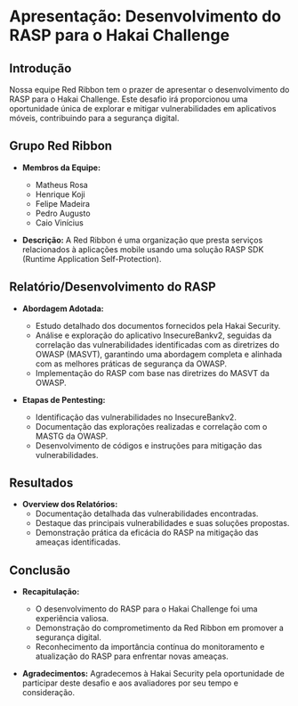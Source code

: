 # Apresentação: Desenvolvimento do RASP para o Hakai Challenge

## Introdução
Nossa equipe Red Ribbon tem o prazer de apresentar o desenvolvimento do RASP para o Hakai Challenge. Este desafio irá proporcionou uma oportunidade única de explorar e mitigar vulnerabilidades em aplicativos móveis, contribuindo para a segurança digital.

## Grupo Red Ribbon
- **Membros da Equipe:**
  - Matheus Rosa
  - Henrique Koji
  - Felipe Madeira
  - Pedro Augusto
  - Caio Vinícius

- **Descrição:**
A Red Ribbon é uma organização que presta serviços relacionados à aplicações mobile usando uma solução RASP SDK (Runtime Application Self-Protection).

## Relatório/Desenvolvimento do RASP
- **Abordagem Adotada:**
  - Estudo detalhado dos documentos fornecidos pela Hakai Security.
  - Análise e exploração do aplicativo InsecureBankv2, seguidas da correlação das vulnerabilidades identificadas com as diretrizes do OWASP (MASVT), garantindo uma abordagem completa e alinhada com as melhores práticas de segurança da OWASP.
  - Implementação do RASP com base nas diretrizes do MASVT da OWASP.

- **Etapas de Pentesting:**
  - Identificação das vulnerabilidades no InsecureBankv2.
  - Documentação das explorações realizadas e correlação com o MASTG da OWASP.
  - Desenvolvimento de códigos e instruções para mitigação das vulnerabilidades.

## Resultados
- **Overview dos Relatórios:**
  - Documentação detalhada das vulnerabilidades encontradas.
  - Destaque das principais vulnerabilidades e suas soluções propostas.
  - Demonstração prática da eficácia do RASP na mitigação das ameaças identificadas.

## Conclusão
- **Recapitulação:**
  - O desenvolvimento do RASP para o Hakai Challenge foi uma experiência valiosa.
  - Demonstração do comprometimento da Red Ribbon em promover a segurança digital.
  - Reconhecimento da importância contínua do monitoramento e atualização do RASP para enfrentar novas ameaças.

- **Agradecimentos:**
  Agradecemos à Hakai Security pela oportunidade de participar deste desafio e aos avaliadores por seu tempo e consideração.

